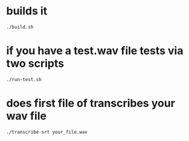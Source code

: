 # builds it
```
./build.sh
```
# if you have a test.wav file tests via two scripts
```
./run-test.sh
```
# does first file of transcribes your wav file
```
./transcribe-srt your_file.wav
```
